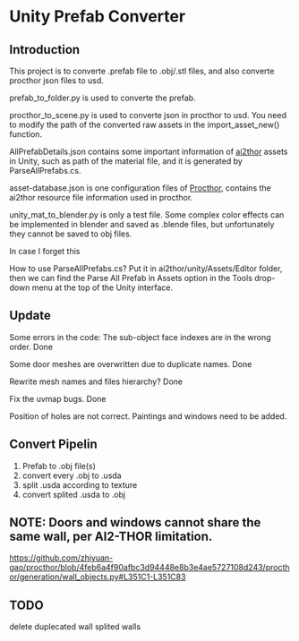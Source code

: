 # Unity Prefab Converter

## Introduction
This project is to converte .prefab file to .obj/.stl files, and also converte procthor json files to usd.

prefab_to_folder.py is used to converte the prefab.

procthor_to_scene.py is used to converte json in procthor to usd. You need to modify the path of the converted raw assets in the import_asset_new() function.

AllPrefabDetails.json contains some important information of [ai2thor](https://github.com/allenai/ai2thor) assets in Unity, such as path of the material file, and it is generated by ParseAllPrefabs.cs.

asset-database.json is one configuration files of [Procthor](https://github.com/allenai/procthor/blob/main/procthor/databases/asset-database.json), contains the ai2thor resource file information used in procthor.

unity_mat_to_blender.py is only a test file. Some complex color effects can be implemented in blender and saved as .blende files, but unfortunately they cannot be saved to obj files.

In case I forget this

How to use ParseAllPrefabs.cs? 
Put it in ai2thor/unity/Assets/Editor folder, then we can find the Parse All Prefab in Assets option in the Tools drop-down menu at the top of the Unity interface.


## Update
Some errors in the code:
The sub-object face indexes are in the wrong order.   Done

Some door meshes are overwritten due to duplicate names.  Done

Rewrite mesh names and files hierarchy?  Done

Fix the uvmap bugs. Done

Position of holes are not correct.
Paintings and windows need to be added.


## Convert Pipelin
1. Prefab to  .obj file(s)
2. convert every .obj to .usda
3. split .usda according to texture
4. convert splited .usda to .obj


## NOTE: Doors and windows cannot share the same wall, per AI2-THOR limitation.
https://github.com/zhiyuan-gao/procthor/blob/4feb6a4f90afbc3d94448e8b3e4ae5727108d243/procthor/generation/wall_objects.py#L351C1-L351C83


## TODO
delete duplecated wall
splited walls